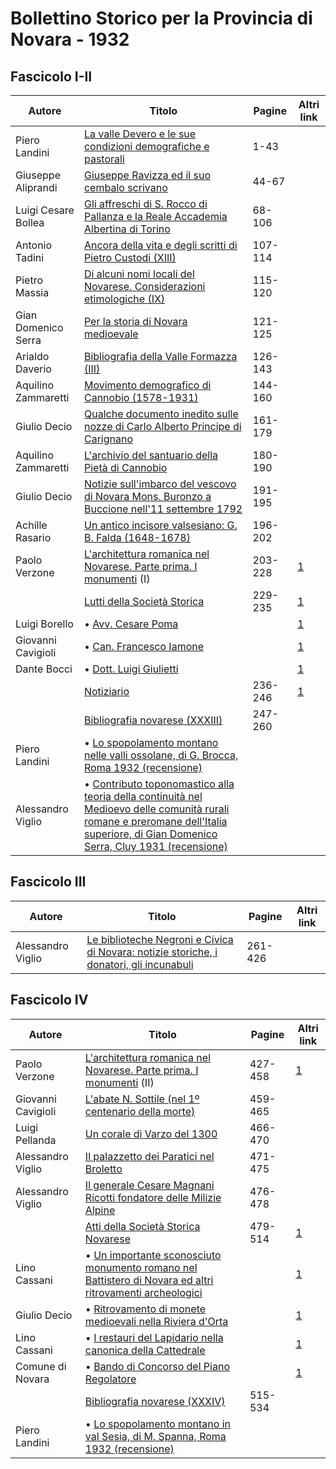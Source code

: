 # Bollettino Storico per la Provincia di Novara - 1932

## Fascicolo I-II

| Autore              | Titolo                                                                                                                                                                                                                                   | Pagine  | Altri link                                             |
|---------------------|------------------------------------------------------------------------------------------------------------------------------------------------------------------------------------------------------------------------------------------|---------|--------------------------------------------------------|
| Piero Landini       | [La valle Devero e le sue condizioni demografiche e pastorali](https://en.calameo.com/read/00726073579a316982ffe)                                                                                                                        | 1-43    |                                                        |
| Giuseppe Aliprandi  | [Giuseppe Ravizza ed il suo cembalo scrivano](https://en.calameo.com/read/00726073579a316982ffe)                                                                                                                                         | 44-67   |                                                        |
| Luigi Cesare Bollea | [Gli affreschi di S. Rocco di Pallanza e la Reale Accademia Albertina di Torino](https://en.calameo.com/read/00726073579a316982ffe)                                                                                                      | 68-106  |                                                        |
| Antonio Tadini      | [Ancora della vita e degli scritti di Pietro Custodi (XIII)](https://en.calameo.com/read/00726073579a316982ffe)                                                                                                                          | 107-114 |                                                        |
| Pietro Massia       | [Di alcuni nomi locali del Novarese. Considerazioni etimologiche (IX)](https://en.calameo.com/read/00726073579a316982ffe)                                                                                                                | 115-120 |                                                        |
| Gian Domenico Serra | [Per la storia di Novara medioevale](https://en.calameo.com/read/00726073579a316982ffe)                                                                                                                                                  | 121-125 |                                                        |
| Arialdo Daverio     | [Bibliografia della Valle Formazza (III)](https://en.calameo.com/read/00726073579a316982ffe)                                                                                                                                             | 126-143 |                                                        |
| Aquilino Zammaretti | [Movimento demografico di Cannobio (1578-1931)](https://en.calameo.com/read/00726073579a316982ffe)                                                                                                                                       | 144-160 |                                                        |
| Giulio Decio        | [Qualche documento inedito sulle nozze di Carlo Alberto Principe di Carignano](https://en.calameo.com/read/00726073579a316982ffe)                                                                                                        | 161-179 |                                                        |
| Aquilino Zammaretti | [L'archivio del santuario della Pietà di Cannobio](https://en.calameo.com/read/00726073579a316982ffe)                                                                                                                                    | 180-190 |                                                        |
| Giulio Decio        | [Notizie sull'imbarco del vescovo di Novara Mons. Buronzo a Buccione nell'11 settembre 1792](https://en.calameo.com/read/00726073579a316982ffe)                                                                                          | 191-195 |                                                        |
| Achille Rasario     | [Un antico incisore valsesiano: G. B. Falda (1648-1678)](https://en.calameo.com/read/00726073579a316982ffe)                                                                                                                              | 196-202 |                                                        |
| Paolo Verzone       | [L'architettura romanica nel Novarese. Parte prima. I monumenti](http://www.ssno.it/BSPNo/bspn_aromnov.html#XXVI1) (I)                                                                                                                   | 203-228 | [1](https://en.calameo.com/read/00726073579a316982ffe) |
|                     | [Lutti della Società Storica](http://www.ssno.it/BSPNo/bspn_not32.html#321a)                                                                                                                                                             | 229-235 | [1](https://en.calameo.com/read/00726073579a316982ffe) |
| Luigi Borello       | • [Avv. Cesare Poma](http://www.ssno.it/BSPNo/bspn_not32.html#321P)                                                                                                                                                                      |         | [1](https://en.calameo.com/read/00726073579a316982ffe) |
| Giovanni Cavigioli  | • [Can. Francesco Iamone](http://www.ssno.it/BSPNo/bspn_not32.html#321I)                                                                                                                                                                 |         | [1](https://en.calameo.com/read/00726073579a316982ffe) |
| Dante Bocci         | • [Dott. Luigi Giulietti](http://www.ssno.it/BSPNo/bspn_not32.html#321G)                                                                                                                                                                 |         | [1](https://en.calameo.com/read/00726073579a316982ffe) |
|                     | [Notiziario](http://www.ssno.it/BSPNo/bspn_not32.html#321b)                                                                                                                                                                              | 236-246 | [1](https://en.calameo.com/read/00726073579a316982ffe) |
|                     | [Bibliografia novarese (XXXIII)](https://en.calameo.com/read/00726073579a316982ffe)                                                                                                                                                      | 247-260 |                                                        |
| Piero Landini       | • [Lo spopolamento montano nelle valli ossolane, di G. Brocca, Roma 1932 (recensione)](https://en.calameo.com/read/00726073579a316982ffe)                                                                                                |         |                                                        |
| Alessandro Viglio   | • [Contributo toponomastico alla teoria della continuità nel Medioevo delle comunità rurali romane e preromane dell'Italia superiore, di Gian Domenico Serra, Cluy 1931 (recensione)](https://en.calameo.com/read/00726073579a316982ffe) |         |                                                        |

## Fascicolo III

| Autore            | Titolo                                                                                                                                       | Pagine  | Altri link |
|-------------------|----------------------------------------------------------------------------------------------------------------------------------------------|---------|------------|
| Alessandro Viglio | [Le biblioteche Negroni e Civica di Novara: notizie storiche, i donatori, gli incunabuli](https://en.calameo.com/read/00726073587790f22257e) | 261-426 |            |

## Fascicolo IV

| Autore             | Titolo                                                                                                                                                       | Pagine  | Altri link                                             |
|--------------------|--------------------------------------------------------------------------------------------------------------------------------------------------------------|---------|--------------------------------------------------------|
| Paolo Verzone      | [L'architettura romanica nel Novarese. Parte prima. I monumenti](http://www.ssno.it/BSPNo/bspn_aromnov.html#XXVI2) (II)                                      | 427-458 | [1](https://en.calameo.com/read/0072607353af3ec5090f0) |
| Giovanni Cavigioli | [L'abate N. Sottile (nel 1º centenario della morte)](https://en.calameo.com/read/0072607353af3ec5090f0)                                                      | 459-465 |                                                        |
| Luigi Pellanda     | [Un corale di Varzo del 1300](https://en.calameo.com/read/0072607353af3ec5090f0)                                                                             | 466-470 |                                                        |
| Alessandro Viglio  | [Il palazzetto dei Paratici nel Broletto](https://en.calameo.com/read/0072607353af3ec5090f0)                                                                 | 471-475 |                                                        |
| Alessandro Viglio  | [Il generale Cesare Magnani Ricotti fondatore delle Milizie Alpine](https://en.calameo.com/read/0072607353af3ec5090f0)                                       | 476-478 |                                                        |
|                    | [Atti della Società Storica Novarese](http://www.ssno.it/BSPNo/bspn_not32.html#324)                                                                          | 479-514 | [1](https://en.calameo.com/read/0072607353af3ec5090f0) |
| Lino Cassani       | • [Un importante sconosciuto monumento romano nel Battistero di Novara ed altri ritrovamenti archeologici](http://www.ssno.it/BSPNo/bspn_not32.html#324batt) |         | [1](https://en.calameo.com/read/0072607353af3ec5090f0) |
| Giulio Decio       | • [Ritrovamento di monete medioevali nella Riviera d'Orta](http://www.ssno.it/BSPNo/bspn_not32.html#324or)                                                   |         | [1](https://en.calameo.com/read/0072607353af3ec5090f0) |
| Lino Cassani       | • [I restauri del Lapidario nella canonica della Cattedrale](http://www.ssno.it/BSPNo/bspn_not32.html#324catt)                                               |         | [1](https://en.calameo.com/read/0072607353af3ec5090f0) |
| Comune di Novara   | • [Bando di Concorso del Piano Regolatore](http://www.ssno.it/BSPNo/bspn_not32.html#324PRG)                                                                  |         | [1](https://en.calameo.com/read/0072607353af3ec5090f0) |
|                    | [Bibliografia novarese (XXXIV)](https://en.calameo.com/read/0072607353af3ec5090f0)                                                                           | 515-534 |                                                        |
| Piero Landini      | • [Lo spopolamento montano in val Sesia, di M. Spanna, Roma 1932 (recensione)](https://en.calameo.com/read/0072607353af3ec5090f0)                            |         |                                                        |
